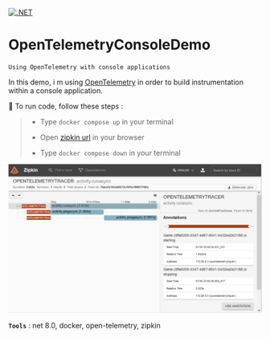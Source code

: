 [![.NET](https://github.com/aimenux/OpenTelemetryConsoleDemo/actions/workflows/ci.yml/badge.svg)](https://github.com/aimenux/OpenTelemetryConsoleDemo/actions/workflows/ci.yml)

# OpenTelemetryConsoleDemo
```
Using OpenTelemetry with console applications
```

In this demo, i m using [OpenTelemetry](https://devblogs.microsoft.com/dotnet/opentelemetry-net-reaches-v1-0/) in order to build instrumentation within a console application.
>
>
:rocket: To run code, follow these steps :
> 
> - Type `docker compose up` in your terminal
>
> - Open [zipkin url](http://localhost:9411/zipkin) in your browser
>
> - Type `docker compose down` in your terminal

![OpenTelemetryConsoleDemo](Screenshots/OpenTelemetryConsoleDemo.png)

**`Tools`** : net 8.0, docker, open-telemetry, zipkin
